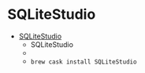# SQLiteStudio
- [SQLiteStudio](https://sqlitestudio.pl/)
  -  SQLiteStudio
  - 
  - `brew cask install SQLiteStudio`
